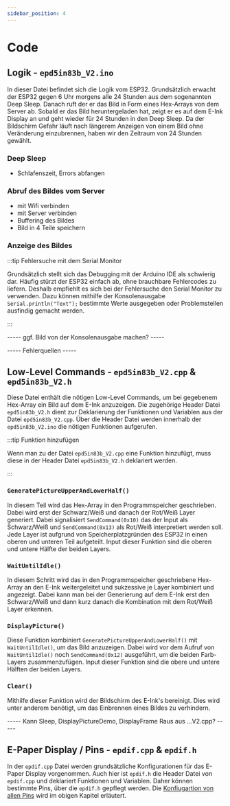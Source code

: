 ```yaml
---
sidebar_position: 4
---
```


# Code

## Logik - `epd5in83b_V2.ino`
In dieser Datei befindet sich die Logik vom ESP32. Grundsätzlich erwacht der ESP32 gegen 6 Uhr morgens alle 24 Stunden aus dem sogenannten Deep Sleep. Danach ruft der er das Bild in Form eines Hex-Arrays von dem Server ab. Sobald er das Bild heruntergeladen hat, zeigt er es auf dem E-Ink Display an und geht wieder für 24 Stunden in den Deep Sleep. Da der Bildschirm Gefahr läuft nach längerem Anzeigen von einem Bild ohne Veränderung einzubrennen, haben wir den Zeitraum von 24 Stunden gewählt.

### Deep Sleep

- Schlafenszeit, Errors abfangen

### Abruf des Bildes vom Server

- mit Wifi verbinden
- mit Server verbinden
- Buffering des Bildes
- Bild in 4 Teile speichern

### Anzeige des Bildes

:::tip Fehlersuche mit dem Serial Monitor

Grundsätzlich stellt sich das Debugging mit der Arduino IDE als schwierig dar. Häufig stürzt der ESP32 einfach ab, ohne brauchbare Fehlercodes zu liefern. Deshalb empfiehlt es sich bei der Fehlersuche den Serial Monitor zu verwenden. Dazu können mithilfe der Konsolenausgabe `Serial.println("Text");` bestimmte Werte ausgegeben oder Problemstellen ausfindig gemacht werden.

:::

----- ggf. Bild von der Konsolenausgabe machen? -----

----- Fehlerquellen -----

## Low-Level Commands - `epd5in83b_V2.cpp` & `epd5in83b_V2.h`

Diese Datei enthält die nötigen Low-Level Commands, um bei gegebenem Hex-Array ein Bild auf dem E-Ink anzuzeigen. Die zugehörige Header Datei `epd5in83b_V2.h` dient zur Deklarierung der Funktionen und Variablen aus der Datei `epd5in83b_V2.cpp`. Über die Header Datei werden innerhalb der `epd5in83b_V2.ino` die nötigen Funktionen aufgerufen.

:::tip Funktion hinzufügen

Wenn man zu der Datei `epd5in83b_V2.cpp` eine Funktion hinzufügt, muss diese in der Header Datei `epd5in83b_V2.h` deklariert werden.

:::

### `GeneratePictureUpperAndLowerHalf()` 

In diesem Teil wird das Hex-Array in den Programmspeicher geschrieben. Dabei wird erst der Schwarz/Weiß und danach der Rot/Weiß Layer generiert. Dabei signalisiert `SendCommand(0x10)` das der Input als Schwarz/Weiß und `SendCommand(0x13)` als Rot/Weiß interpretiert werden soll. Jede Layer ist aufgrund von Speicherplatzgründen des ESP32 in einen oberen und unteren Teil aufgeteilt.  Input dieser Funktion sind die oberen und untere Hälfte der beiden Layers. 

### `WaitUntilIdle()`

In diesem Schritt wird das in den Programmspeicher geschriebene Hex-Array an den E-Ink weitergeleitet und sukzessive je Layer kombiniert und angezeigt. Dabei kann man bei der Generierung auf dem E-Ink erst den Schwarz/Weiß und dann kurz danach die Kombination mit dem Rot/Weiß Layer erkennen.

### `DisplayPicture()`

Diese Funktion kombiniert `GeneratePictureUpperAndLowerHalf()`  mit `WaitUntilIdle()`, um das Bild anzuzeigen. Dabei wird vor dem Aufruf von `WaitUntilIdle()` noch `SendCommand(0x12)` ausgeführt, um die beiden Farb-Layers zusammenzufügen. Input dieser Funktion sind die obere und untere Hälften der beiden Layers. 

### `Clear()`

Mithilfe dieser Funktion wird der Bildschirm des E-Ink's bereinigt. Dies wird unter anderem benötigt, um das Einbrennen eines Bildes zu verhindern. 


----- Kann Sleep, DisplayPictureDemo, DisplayFrame Raus aus ...V2.cpp? -----

## E-Paper Display / Pins - `epdif.cpp` & `epdif.h`
In der `epdif.cpp` Datei werden grundsätzliche Konfigurationen für das E-Paper Display vorgenommen. Auch hier ist `epdif.h` die Header Datei von `epdif.cpp` und deklariert Funktionen und Variablen. Daher können bestimmte Pins, über die `epdif.h` gepflegt werden. Die [Konfiugartion von allen Pins](#pins-konfigurieren) wird im obigen Kapitel erläutert.
